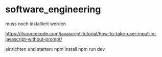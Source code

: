 # software_engineering

muss noch installiert werden

https://itsourcecode.com/javascript-tutorial/how-to-take-user-input-in-javascript-without-prompt/

einrichten und starten:
npm install
npm run dev